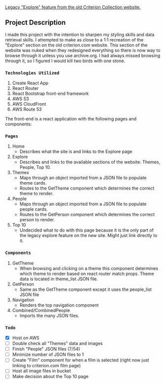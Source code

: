 [Legacy "Explore" feature from the old Criterion Collection website.](https://findacriterion.com)

## Project Description

I made this project with the intention to sharpen my styling skills and data retrieval skills. I attempted to make as close to a 1:1 recreation of the "Explore" section on the old criterion.com website. This section of the website was nuked when they redesigned everything so there is now way to browse through it unless you use archive.org. I had always missed browsing through it, so I figured I would kill two birds with one stone.

### `Technologies Utilized`

1. Create React App
2. React Router
3. React Bootstrap front-end framework
4. AWS S3
5. AWS CloudFront
6. AWS Route 53

The front-end is a react application with the following pages and components:

### `Pages`

1. Home
   - Describes what the site is and links to the Explore page
2. Explore
   - Describes and links to the available sections of the website: Themes, People, Top 10.
3. Themes
   - Maps through an object imported from a JSON file to populate theme cards.
   - Routes to the GetTheme component which determines the correct theme to render.
4. People
   - Maps through an object imported from a JSON file to populate people cards.
   - Routes to the GetPerson component which determines the correct person to render.
5. Top 10
   - Undecided what to do with this page because it is the only part of the legacy explore feature on the new site. Might just link directly to it.

### `Components`

1. GetTheme
   - When browsing and clicking on a theme this component determines which theme to render based on react router match props. Theme data is located in theme_list JSON file.
2. GetPerson
   - Same as the GetTheme component except it uses the people_list JSON file
3. Navigation
   - Renders the top navigation component
4. Combined/CombinedPeople
   - Imports the many JSON files.

### `Todo`

- [x] Host on AWS
- [ ] Double check all "Themes" data and images
- [ ] Finish "People" JSON files (7/54)
- [ ] Minimize number of JSON files to 1
- [ ] Create "Film" component for when a film is selected (right now just linking to criterion.com film page)
- [ ] Host all image files in bucket
- [ ] Make decision about the Top 10 page
